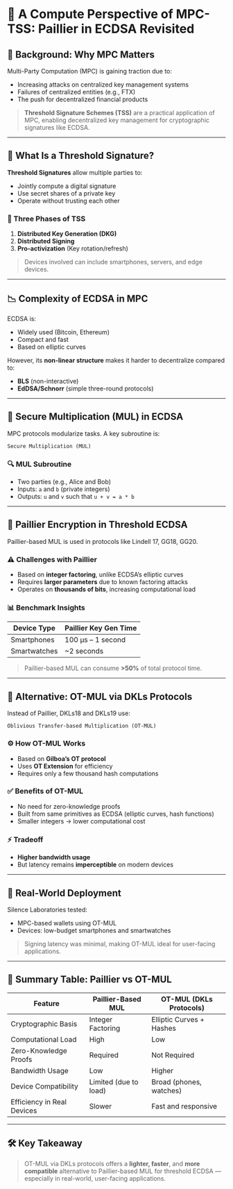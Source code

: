 # 🔐 A Compute Perspective of MPC-TSS: Paillier in ECDSA Revisited

## 📜 Background: Why MPC Matters

Multi-Party Computation (MPC) is gaining traction due to:
- Increasing attacks on centralized key management systems
- Failures of centralized entities (e.g., FTX)
- The push for decentralized financial products

> **Threshold Signature Schemes (TSS)** are a practical application of MPC, enabling decentralized key management for cryptographic signatures like ECDSA.

---

## 🧠 What Is a Threshold Signature?

**Threshold Signatures** allow multiple parties to:
- Jointly compute a digital signature
- Use secret shares of a private key
- Operate without trusting each other

### 🔄 Three Phases of TSS
1. **Distributed Key Generation (DKG)**
2. **Distributed Signing**
3. **Pro-activization** (Key rotation/refresh)

> Devices involved can include smartphones, servers, and edge devices.

---

## 📉 Complexity of ECDSA in MPC

ECDSA is:
- Widely used (Bitcoin, Ethereum)
- Compact and fast
- Based on elliptic curves

However, its **non-linear structure** makes it harder to decentralize compared to:
- **BLS** (non-interactive)
- **EdDSA/Schnorr** (simple three-round protocols)

---

## 🔢 Secure Multiplication (MUL) in ECDSA

MPC protocols modularize tasks. A key subroutine is:

```plaintext
Secure Multiplication (MUL)
```

### 🔍 MUL Subroutine
- Two parties (e.g., Alice and Bob)
- Inputs: `a` and `b` (private integers)
- Outputs: `u` and `v` such that `u + v = a * b`

---

## 🔐 Paillier Encryption in Threshold ECDSA

Paillier-based MUL is used in protocols like Lindell 17, GG18, GG20.

### ⚠️ Challenges with Paillier
- Based on **integer factoring**, unlike ECDSA’s elliptic curves
- Requires **larger parameters** due to known factoring attacks
- Operates on **thousands of bits**, increasing computational load

### 📊 Benchmark Insights

| Device Type     | Paillier Key Gen Time |
|-----------------|------------------------|
| Smartphones     | 100 µs – 1 second      |
| Smartwatches    | ~2 seconds             |

> Paillier-based MUL can consume **>50%** of total protocol time.

---

## 🔄 Alternative: OT-MUL via DKLs Protocols

Instead of Paillier, DKLs18 and DKLs19 use:

```plaintext
Oblivious Transfer-based Multiplication (OT-MUL)
```

### ⚙️ How OT-MUL Works
- Based on **Gilboa’s OT protocol**
- Uses **OT Extension** for efficiency
- Requires only a few thousand hash computations

### ✅ Benefits of OT-MUL
- No need for zero-knowledge proofs
- Built from same primitives as ECDSA (elliptic curves, hash functions)
- Smaller integers → lower computational cost

### ⚡ Tradeoff
- **Higher bandwidth usage**
- But latency remains **imperceptible** on modern devices

---

## 📱 Real-World Deployment

Silence Laboratories tested:
- MPC-based wallets using OT-MUL
- Devices: low-budget smartphones and smartwatches

> Signing latency was minimal, making OT-MUL ideal for user-facing applications.

---

## 🧩 Summary Table: Paillier vs OT-MUL

| Feature                     | Paillier-Based MUL       | OT-MUL (DKLs Protocols)     |
|----------------------------|---------------------------|-----------------------------|
| Cryptographic Basis        | Integer Factoring         | Elliptic Curves + Hashes    |
| Computational Load         | High                      | Low                         |
| Zero-Knowledge Proofs      | Required                  | Not Required                |
| Bandwidth Usage            | Low                       | Higher                      |
| Device Compatibility       | Limited (due to load)     | Broad (phones, watches)     |
| Efficiency in Real Devices | Slower                    | Fast and responsive         |

---

## 🛠️ Key Takeaway

> OT-MUL via DKLs protocols offers a **lighter, faster**, and **more compatible** alternative to Paillier-based MUL for threshold ECDSA — especially in real-world, user-facing applications.